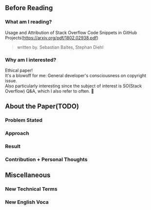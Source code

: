 
## Before Reading
### What am I reading?

Usage and Attribution of Stack Overflow Code Snippets in GitHub Projects(https://arxiv.org/pdf/1802.02938.pdf)
> written by. Sebastian Baltes, Stephan Diehl

### Why am I interested?

Ethical paper!  
It's a blowoff for me: General developer's consciousness on copyright issue.  
Also particularly interesting since the subject of interest is SO(Stack Overflow) Q&A, which I also refer to often. 🧐

## About the Paper(TODO)
### Problem Stated

### Approach

### Result


### Contribution + Personal Thoughts

## Miscellaneous
### New Technical Terms

### New English Voca

